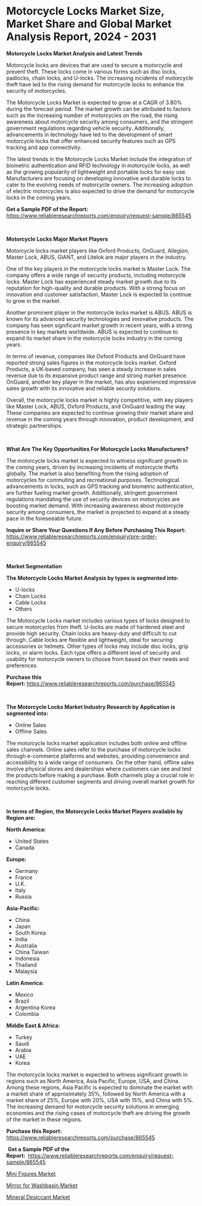 <p><h1>Motorcycle Locks Market Size, Market Share and Global Market Analysis Report, 2024 - 2031</h1></p><p><strong>Motorcycle Locks Market Analysis and Latest Trends</strong></p>
<p><p>Motorcycle locks are devices that are used to secure a motorcycle and prevent theft. These locks come in various forms such as disc locks, padlocks, chain locks, and U-locks. The increasing incidents of motorcycle theft have led to the rising demand for motorcycle locks to enhance the security of motorcycles.</p><p>The Motorcycle Locks Market is expected to grow at a CAGR of 3.80% during the forecast period. The market growth can be attributed to factors such as the increasing number of motorcycles on the road, the rising awareness about motorcycle security among consumers, and the stringent government regulations regarding vehicle security. Additionally, advancements in technology have led to the development of smart motorcycle locks that offer enhanced security features such as GPS tracking and app connectivity.</p><p>The latest trends in the Motorcycle Locks Market include the integration of biometric authentication and RFID technology in motorcycle locks, as well as the growing popularity of lightweight and portable locks for easy use. Manufacturers are focusing on developing innovative and durable locks to cater to the evolving needs of motorcycle owners. The increasing adoption of electric motorcycles is also expected to drive the demand for motorcycle locks in the coming years.</p></p>
<p><strong>Get a Sample PDF of the Report:&nbsp;</strong> <a href="https://www.reliableresearchreports.com/enquiry/request-sample/865545">https://www.reliableresearchreports.com/enquiry/request-sample/865545</a></p>
<p>&nbsp;</p>
<p><strong>Motorcycle Locks Major Market Players</strong></p>
<p><p>Motorcycle locks market players like Oxford Products, OnGuard, Allegion, Master Lock, ABUS, GIANT, and Litelok are major players in the industry.</p><p>One of the key players in the motorcycle locks market is Master Lock. The company offers a wide range of security products, including motorcycle locks. Master Lock has experienced steady market growth due to its reputation for high-quality and durable products. With a strong focus on innovation and customer satisfaction, Master Lock is expected to continue to grow in the market.</p><p>Another prominent player in the motorcycle locks market is ABUS. ABUS is known for its advanced security technologies and innovative products. The company has seen significant market growth in recent years, with a strong presence in key markets worldwide. ABUS is expected to continue to expand its market share in the motorcycle locks industry in the coming years.</p><p>In terms of revenue, companies like Oxford Products and OnGuard have reported strong sales figures in the motorcycle locks market. Oxford Products, a UK-based company, has seen a steady increase in sales revenue due to its expansive product range and strong market presence. OnGuard, another key player in the market, has also experienced impressive sales growth with its innovative and reliable security solutions.</p><p>Overall, the motorcycle locks market is highly competitive, with key players like Master Lock, ABUS, Oxford Products, and OnGuard leading the way. These companies are expected to continue growing their market share and revenue in the coming years through innovation, product development, and strategic partnerships.</p></p>
<p>&nbsp;</p>
<p><strong>What Are The Key Opportunities For Motorcycle Locks Manufacturers?</strong></p>
<p><p>The motorcycle locks market is expected to witness significant growth in the coming years, driven by increasing incidents of motorcycle thefts globally. The market is also benefiting from the rising adoption of motorcycles for commuting and recreational purposes. Technological advancements in locks, such as GPS tracking and biometric authentication, are further fueling market growth. Additionally, stringent government regulations mandating the use of security devices on motorcycles are boosting market demand. With increasing awareness about motorcycle security among consumers, the market is projected to expand at a steady pace in the foreseeable future.</p></p>
<p><strong>Inquire or Share Your Questions If Any Before Purchasing This Report:</strong> <a href="https://www.reliableresearchreports.com/enquiry/pre-order-enquiry/865545">https://www.reliableresearchreports.com/enquiry/pre-order-enquiry/865545</a></p>
<p>&nbsp;</p>
<p><strong>Market Segmentation</strong></p>
<p><strong>The Motorcycle Locks Market Analysis by types is segmented into:</strong></p>
<p><ul><li>U-locks</li><li>Chain Locks</li><li>Cable Locks</li><li>Others</li></ul></p>
<p><p>The Motorcycle Locks market includes various types of locks designed to secure motorcycles from theft. U-locks are made of hardened steel and provide high security. Chain locks are heavy-duty and difficult to cut through. Cable locks are flexible and lightweight, ideal for securing accessories or helmets. Other types of locks may include disc locks, grip locks, or alarm locks. Each type offers a different level of security and usability for motorcycle owners to choose from based on their needs and preferences.</p></p>
<p><strong>Purchase this Report:&nbsp;</strong><a href="https://www.reliableresearchreports.com/purchase/865545">https://www.reliableresearchreports.com/purchase/865545</a></p>
<p>&nbsp;</p>
<p><strong>The Motorcycle Locks Market Industry Research by Application is segmented into:</strong></p>
<p><ul><li>Online Sales</li><li>Offline Sales</li></ul></p>
<p><p>The motorcycle locks market application includes both online and offline sales channels. Online sales refer to the purchase of motorcycle locks through e-commerce platforms and websites, providing convenience and accessibility to a wide range of consumers. On the other hand, offline sales involve physical stores and dealerships where customers can see and test the products before making a purchase. Both channels play a crucial role in reaching different customer segments and driving overall market growth for motorcycle locks.</p></p>
<p>&nbsp;</p>
<p><strong>In terms of Region, the Motorcycle Locks Market Players available by Region are:</strong></p>
<p>
    <p> <strong> North America: </strong>
        <ul>
            <li>United States</li>
            <li>Canada</li>
        </ul>
        </p> 
    <p> <strong> Europe: </strong>
        <ul>
            <li>Germany</li>
            <li>France</li>
            <li>U.K.</li>
            <li>Italy</li>
            <li>Russia</li>
        </ul>
        </p> 
    <p> <strong> Asia-Pacific: </strong>
        <ul>
            <li>China</li>
            <li>Japan</li>
            <li>South Korea</li>
            <li>India</li>
            <li>Australia</li>
            <li>China Taiwan</li>
            <li>Indonesia</li>
            <li>Thailand</li>
            <li>Malaysia</li>
        </ul>
        </p> 
    <p> <strong> Latin America: </strong>
        <ul>
            <li>Mexico</li>
            <li>Brazil</li>
            <li>Argentina Korea</li>
            <li>Colombia</li>
        </ul>
        </p> 
    <p> <strong> Middle East & Africa: </strong>
        <ul>
            <li>Turkey</li>
            <li>Saudi</li>
            <li>Arabia</li>
            <li>UAE</li>
            <li>Korea</li>
        </ul>
    </p>
    </p>
<p><p>The motorcycle locks market is expected to witness significant growth in regions such as North America, Asia Pacific, Europe, USA, and China. Among these regions, Asia Pacific is expected to dominate the market with a market share of approximately 35%, followed by North America with a market share of 25%, Europe with 20%, USA with 15%, and China with 5%. The increasing demand for motorcycle security solutions in emerging economies and the rising cases of motorcycle theft are driving the growth of the market in these regions.</p></p>
<p><strong>Purchase this Report: </strong><a href="https://www.reliableresearchreports.com/purchase/865545">https://www.reliableresearchreports.com/purchase/865545</a></p>
<p>&nbsp;<strong>Get a Sample PDF of the Report:&nbsp;&nbsp;</strong><a href="https://www.reliableresearchreports.com/enquiry/request-sample/865545">https://www.reliableresearchreports.com/enquiry/request-sample/865545</a></p>
<p><strong></strong></p>
<p><p><a href="https://github.com/NorbertYates/Market-Research-Report-List-4/blob/main/mini-figures-market.md">Mini Figures Market</a></p><p><a href="https://github.com/prosalinda88/Market-Research-Report-List-3/blob/main/mirror-for-washbasin-market.md">Mirror for Washbasin Market</a></p><p><a href="https://github.com/nancykennedykellievqfqt2/Market-Research-Report-List-1/blob/main/mineral-desiccant-market.md">Mineral Desiccant Market</a></p></p>